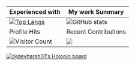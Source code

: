 
 Experienced with | My work Summary
----------------------|------------------
[![Top Langs](https://github-readme-stats.vercel.app/api/top-langs/?username=its-me-Harsh-Anand)](https://github.com/anuraghazra/github-readme-stats) |![ GitHub stats](https://github-readme-stats.vercel.app/api?username=its-me-Harsh-Anand&show_icons=true&theme=radical)  
 Profile Hits | Recent Contributions
![Visitor Count](https://profile-counter.glitch.me/{its-me-Harsh-Anand}/count.svg) | ![](https://github-profile-summary-cards.vercel.app/api/cards/profile-details?username=its-me-Harsh-Anand&theme=monokai)

[![@devharsh01's Holopin board](https://holopin.io/api/user/board?user=devharsh01)](https://holopin.io/@devharsh01)

<!--
**its-me-Harsh-Anand/its-me-Harsh-Anand** is a ✨ _special_ ✨ repository because its `README.md` (this file) appears on your GitHub profile.

Here are some ideas to get you started:

- 🔭 I’m currently working on ...
- 🌱 I’m currently learning ...
- 👯 I’m looking to collaborate on ...
- 🤔 I’m looking for help with ...
- 💬 Ask me about ...
- 📫 How to reach me: ...
- 😄 Pronouns: ...
- ⚡ Fun fact: ...
-->

